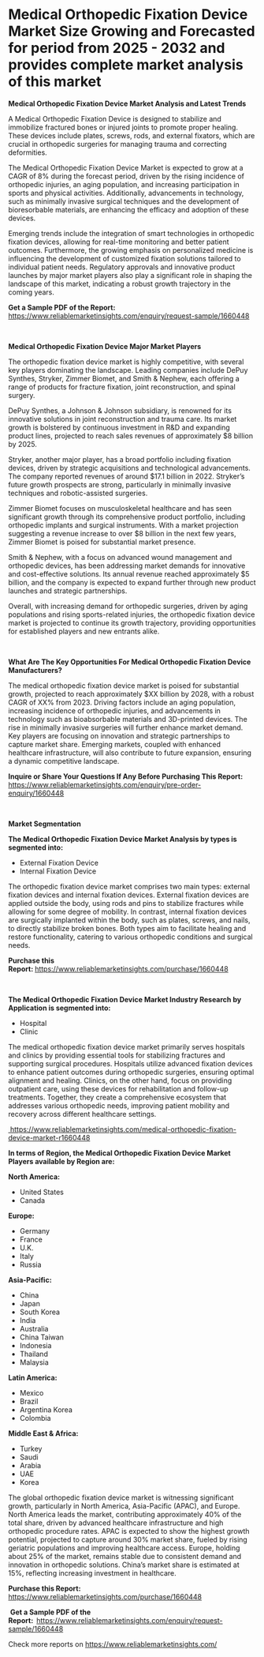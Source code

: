 <p><h1>Medical Orthopedic Fixation Device Market Size Growing and Forecasted for period from 2025 - 2032 and provides complete market analysis of this market</h1></p><p><strong>Medical Orthopedic Fixation Device Market Analysis and Latest Trends</strong></p>
<p><p>A Medical Orthopedic Fixation Device is designed to stabilize and immobilize fractured bones or injured joints to promote proper healing. These devices include plates, screws, rods, and external fixators, which are crucial in orthopedic surgeries for managing trauma and correcting deformities. </p><p>The Medical Orthopedic Fixation Device Market is expected to grow at a CAGR of 8% during the forecast period, driven by the rising incidence of orthopedic injuries, an aging population, and increasing participation in sports and physical activities. Additionally, advancements in technology, such as minimally invasive surgical techniques and the development of bioresorbable materials, are enhancing the efficacy and adoption of these devices. </p><p>Emerging trends include the integration of smart technologies in orthopedic fixation devices, allowing for real-time monitoring and better patient outcomes. Furthermore, the growing emphasis on personalized medicine is influencing the development of customized fixation solutions tailored to individual patient needs. Regulatory approvals and innovative product launches by major market players also play a significant role in shaping the landscape of this market, indicating a robust growth trajectory in the coming years.</p></p>
<p><strong>Get a Sample PDF of the Report:&nbsp;</strong> <a href="https://www.reliablemarketinsights.com/enquiry/request-sample/1660448?utm_campaign=3044&utm_medium=2&utm_source=Github&utm_content=ia&utm_term=29032025&utm_id=medical-orthopedic-fixation-device">https://www.reliablemarketinsights.com/enquiry/request-sample/1660448</a></p>
<p>&nbsp;</p>
<p><strong>Medical Orthopedic Fixation Device Major Market Players</strong></p>
<p><p>The orthopedic fixation device market is highly competitive, with several key players dominating the landscape. Leading companies include DePuy Synthes, Stryker, Zimmer Biomet, and Smith & Nephew, each offering a range of products for fracture fixation, joint reconstruction, and spinal surgery.</p><p>DePuy Synthes, a Johnson & Johnson subsidiary, is renowned for its innovative solutions in joint reconstruction and trauma care. Its market growth is bolstered by continuous investment in R&D and expanding product lines, projected to reach sales revenues of approximately $8 billion by 2025.</p><p>Stryker, another major player, has a broad portfolio including fixation devices, driven by strategic acquisitions and technological advancements. The company reported revenues of around $17.1 billion in 2022. Stryker’s future growth prospects are strong, particularly in minimally invasive techniques and robotic-assisted surgeries.</p><p>Zimmer Biomet focuses on musculoskeletal healthcare and has seen significant growth through its comprehensive product portfolio, including orthopedic implants and surgical instruments. With a market projection suggesting a revenue increase to over $8 billion in the next few years, Zimmer Biomet is poised for substantial market presence.</p><p>Smith & Nephew, with a focus on advanced wound management and orthopedic devices, has been addressing market demands for innovative and cost-effective solutions. Its annual revenue reached approximately $5 billion, and the company is expected to expand further through new product launches and strategic partnerships.</p><p>Overall, with increasing demand for orthopedic surgeries, driven by aging populations and rising sports-related injuries, the orthopedic fixation device market is projected to continue its growth trajectory, providing opportunities for established players and new entrants alike.</p></p>
<p>&nbsp;</p>
<p><strong>What Are The Key Opportunities For Medical Orthopedic Fixation Device Manufacturers?</strong></p>
<p><p>The medical orthopedic fixation device market is poised for substantial growth, projected to reach approximately $XX billion by 2028, with a robust CAGR of XX% from 2023. Driving factors include an aging population, increasing incidence of orthopedic injuries, and advancements in technology such as bioabsorbable materials and 3D-printed devices. The rise in minimally invasive surgeries will further enhance market demand. Key players are focusing on innovation and strategic partnerships to capture market share. Emerging markets, coupled with enhanced healthcare infrastructure, will also contribute to future expansion, ensuring a dynamic competitive landscape.</p></p>
<p><strong>Inquire or Share Your Questions If Any Before Purchasing This Report:</strong> <a href="https://www.reliablemarketinsights.com/enquiry/pre-order-enquiry/1660448?utm_campaign=3044&utm_medium=2&utm_source=Github&utm_content=ia&utm_term=29032025&utm_id=medical-orthopedic-fixation-device">https://www.reliablemarketinsights.com/enquiry/pre-order-enquiry/1660448</a></p>
<p>&nbsp;</p>
<p><strong>Market Segmentation</strong></p>
<p><strong>The Medical Orthopedic Fixation Device Market Analysis by types is segmented into:</strong></p>
<p><ul><li>External Fixation Device</li><li>Internal Fixation Device</li></ul></p>
<p><p>The orthopedic fixation device market comprises two main types: external fixation devices and internal fixation devices. External fixation devices are applied outside the body, using rods and pins to stabilize fractures while allowing for some degree of mobility. In contrast, internal fixation devices are surgically implanted within the body, such as plates, screws, and nails, to directly stabilize broken bones. Both types aim to facilitate healing and restore functionality, catering to various orthopedic conditions and surgical needs.</p></p>
<p><strong>Purchase this Report:&nbsp;</strong><a href="https://www.reliablemarketinsights.com/purchase/1660448?utm_campaign=3044&utm_medium=2&utm_source=Github&utm_content=ia&utm_term=29032025&utm_id=medical-orthopedic-fixation-device">https://www.reliablemarketinsights.com/purchase/1660448</a></p>
<p>&nbsp;</p>
<p><strong>The Medical Orthopedic Fixation Device Market Industry Research by Application is segmented into:</strong></p>
<p><ul><li>Hospital</li><li>Clinic</li></ul></p>
<p><p>The medical orthopedic fixation device market primarily serves hospitals and clinics by providing essential tools for stabilizing fractures and supporting surgical procedures. Hospitals utilize advanced fixation devices to enhance patient outcomes during orthopedic surgeries, ensuring optimal alignment and healing. Clinics, on the other hand, focus on providing outpatient care, using these devices for rehabilitation and follow-up treatments. Together, they create a comprehensive ecosystem that addresses various orthopedic needs, improving patient mobility and recovery across different healthcare settings.</p></p>
<p><a href="https://www.reliablemarketinsights.com/medical-orthopedic-fixation-device-market-r1660448?utm_campaign=3044&utm_medium=2&utm_source=Github&utm_content=ia&utm_term=29032025&utm_id=medical-orthopedic-fixation-device">&nbsp;https://www.reliablemarketinsights.com/medical-orthopedic-fixation-device-market-r1660448</a></p>
<p><strong>In terms of Region, the Medical Orthopedic Fixation Device Market Players available by Region are:</strong></p>
<p>
    <p> <strong> North America: </strong>
        <ul>
            <li>United States</li>
            <li>Canada</li>
        </ul>
        </p> 
    <p> <strong> Europe: </strong>
        <ul>
            <li>Germany</li>
            <li>France</li>
            <li>U.K.</li>
            <li>Italy</li>
            <li>Russia</li>
        </ul>
        </p> 
    <p> <strong> Asia-Pacific: </strong>
        <ul>
            <li>China</li>
            <li>Japan</li>
            <li>South Korea</li>
            <li>India</li>
            <li>Australia</li>
            <li>China Taiwan</li>
            <li>Indonesia</li>
            <li>Thailand</li>
            <li>Malaysia</li>
        </ul>
        </p> 
    <p> <strong> Latin America: </strong>
        <ul>
            <li>Mexico</li>
            <li>Brazil</li>
            <li>Argentina Korea</li>
            <li>Colombia</li>
        </ul>
        </p> 
    <p> <strong> Middle East & Africa: </strong>
        <ul>
            <li>Turkey</li>
            <li>Saudi</li>
            <li>Arabia</li>
            <li>UAE</li>
            <li>Korea</li>
        </ul>
    </p>
    </p>
<p><p>The global orthopedic fixation device market is witnessing significant growth, particularly in North America, Asia-Pacific (APAC), and Europe. North America leads the market, contributing approximately 40% of the total share, driven by advanced healthcare infrastructure and high orthopedic procedure rates. APAC is expected to show the highest growth potential, projected to capture around 30% market share, fueled by rising geriatric populations and improving healthcare access. Europe, holding about 25% of the market, remains stable due to consistent demand and innovation in orthopedic solutions. China’s market share is estimated at 15%, reflecting increasing investment in healthcare.</p></p>
<p><strong>Purchase this Report: </strong><a href="https://www.reliablemarketinsights.com/purchase/1660448?utm_campaign=3044&utm_medium=2&utm_source=Github&utm_content=ia&utm_term=29032025&utm_id=medical-orthopedic-fixation-device">https://www.reliablemarketinsights.com/purchase/1660448</a></p>
<p>&nbsp;<strong>Get a Sample PDF of the Report:&nbsp;&nbsp;</strong><a href="https://www.reliablemarketinsights.com/enquiry/request-sample/1660448?utm_campaign=3044&utm_medium=2&utm_source=Github&utm_content=ia&utm_term=29032025&utm_id=medical-orthopedic-fixation-device">https://www.reliablemarketinsights.com/enquiry/request-sample/1660448</a></p>
<p><strong></strong></p>
<p>Check more reports on <a href="https://www.reliablemarketinsights.com/?utm_campaign=3044&utm_medium=2&utm_source=Github&utm_content=ia&utm_term=29032025&utm_id=medical-orthopedic-fixation-device">https://www.reliablemarketinsights.com/</a></p>